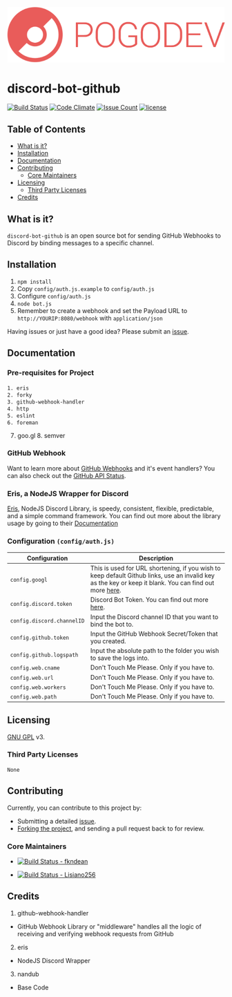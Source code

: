[![POGODEV](https://github.com/pogodevorg/assets/blob/master/public/img/logo-github.png?raw=true)](https://pogodev.org)

# discord-bot-github
[![Build Status](https://travis-ci.org/pogodevorg/discord-bot-github.svg?branch=master)](https://travis-ci.org/pogodevorg/discord-bot-github) [![Code Climate](https://codeclimate.com/github/pogodevorg/discord-bot-github/badges/gpa.svg)](https://codeclimate.com/github/pogodevorg/discord-bot-github) [![Issue Count](https://codeclimate.com/github/pogodevorg/discord-bot-github/badges/issue_count.svg)](https://codeclimate.com/github/pogodevorg/discord-bot-github) [![license](https://img.shields.io/github/license/pogodevorg/discord-bot-github.svg?maxAge=2592000?style=flat-square)](https://github.com/pogodevorg/discord-bot-github/blob/master/LICENSE.md)

## Table of Contents

* [What is it?](#what-is-it)
* [Installation](#installation)
* [Documentation](#documentation)
* [Contributing](#contributing)
  * [Core Maintainers](#core-maintainers)
* [Licensing](#licensing)
  * [Third Party Licenses](#third-party-licenses)
* [Credits](#credits)

## What is it?
`discord-bot-github` is an open source bot for sending GitHub Webhooks to Discord by binding messages to a specific channel.

## Installation
1. `npm install`
2. Copy `config/auth.js.example` to `config/auth.js`
3. Configure `config/auth.js`
4. `node bot.js`
5. Remember to create a webhook and set the Payload URL to `http://YOURIP:8080/webhook` with `application/json`

Having issues or just have a good idea? Please submit an [issue](https://github.com/pogodevorg/discord-bot-github/issues/new).

## Documentation
### Pre-requisites for Project
	1. eris
	2. forky
	3. github-webhook-handler
	4. http
	5. eslint
	6. foreman
  7. goo.gl
	8. semver
### GitHub Webhook
Want to learn more about [GitHub Webhooks](https://developer.github.com/webhooks/) and it's event handlers?
You can also check out the [GitHub API Status](https://status.github.com/).
### Eris, a NodeJS Wrapper for Discord
[Eris](https://github.com/abalabahaha/eris), NodeJS Discord Library, is speedy, consistent, flexible, predictable, and a simple command framework.
You can find out more about the library usage by going to their [Documentation](https://abal.moe/Eris/docs.html)
### Configuration `(config/auth.js)`
Configuration | Description
----------------|--------------
`config.googl` | This is used for URL shortening, if you wish to keep default Github links, use an invalid key as the key or keep it blank. You can find out more [here](https://developers.google.com/url-shortener/v1/getting_started                                                                ).
`config.discord.token` | Discord Bot Token. You can find out more [here](https://discordapp.com/developers/docs/topics/oauth2#bots).
`config.discord.channelID` | Input the Discord channel ID that you want to bind the bot to.
`config.github.token` | Input the GitHub Webhook Secret/Token that you created.
`config.github.logspath` | Input the absolute path to the folder you wish to save the logs into.
`config.web.cname` | Don't Touch Me Please. Only if you have to.
`config.web.url` | Don't Touch Me Please. Only if you have to.
`config.web.workers` | Don't Touch Me Please. Only if you have to.
`config.web.path` | Don't Touch Me Please. Only if you have to.

## Licensing
[GNU GPL](https://github.com/pogodevorg/discord-bot-github/blob/master/LICENSE) v3.

### Third Party Licenses
    None

## Contributing
Currently, you can contribute to this project by:
* Submitting a detailed [issue](https://github.com/pogodevorg/discord-bot-github/issues/new).
* [Forking the project](https://github.com/pogodevorg/discord-bot-github/fork), and sending a pull request back to for review.

### Core Maintainers

* [![Build Status](https://github.com/fkndean.png?size=36) - fkndean](https://github.com/fkndean)

* [![Build Status](https://github.com/Lisiano256.png?size=36) - Lisiano256](https://github.com/Lisiano256)

## Credits
1. github-webhook-handler
 * GitHub Webhook Library or "middleware" handles all the logic of receiving and verifying webhook requests from GitHub
2. eris
 * NodeJS Discord Wrapper
3. nandub
 * Base Code
